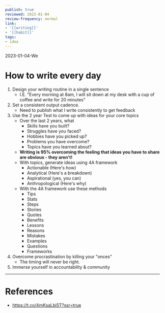 ```yaml
---
publish: true
reviewed: 2023-01-04
review-frequency: normal
link:
- '[[writing]]'
- '[[habit]]'
tags:
- idea
---
```

2023-01-04-We

# How to write every day
1. Design your writing routine in a single sentence
    - I.E. "Every morning at 8am, I will sit down at my desk with a cup of coffee and write for 20 minutes"
2. Set a consistent output cadence.
    - Need to publish what I write consistently to get feedback
3. Use the 2 year Test to come up with ideas for your core topics
    - Over the last 2 years, what
        - Skills have you built?
        - Struggles have you faced?
        - Hobbies have you picked up?
        - Problems you have overcome?
        - Topics have you learned about?
    - **Writing is 95% overcoming the feeling that ideas you have to share are obvious - they aren't!**
    - With topics, generate ideas using 4A framework
        - Actionable (Here's how)
        - Analytical (Here's a breakdown)
        - Aspirational (yes, you can)
        - Anthropological (Here's why)
    - With the 4A framework use these methods
        - Tips 
        - Stats 
        - Steps 
        - Stories 
        - Quotes 
        - Benefits 
        - Lessons 
        - Reasons 
        - Mistakes 
        - Examples 
        - Questions 
        - Frameworks
4. Overcome procrastination by killing your "onces"
    - The timing will never be right.
5. Immerse yourself in accountability & community

---
# References
- https://t.co/4mKsaLbi5T?ssr=true
